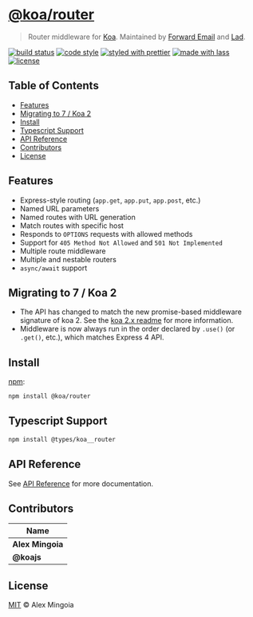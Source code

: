 # [@koa/router](https://github.com/koajs/router)

> Router middleware for [Koa](https://github.com/koajs/koa). Maintained by [Forward Email][forward-email] and [Lad][].

[![build status](https://github.com/koajs/router/actions/workflows/ci.yml/badge.svg)](https://github.com/koajs/router/actions/workflows/ci.yml)
[![code style](https://img.shields.io/badge/code_style-XO-5ed9c7.svg)](https://github.com/sindresorhus/xo)
[![styled with prettier](https://img.shields.io/badge/styled_with-prettier-ff69b4.svg)](https://github.com/prettier/prettier)
[![made with lass](https://img.shields.io/badge/made_with-lass-95CC28.svg)](https://lass.js.org)
[![license](https://img.shields.io/github/license/koajs/router.svg)](LICENSE)


## Table of Contents

* [Features](#features)
* [Migrating to 7 / Koa 2](#migrating-to-7--koa-2)
* [Install](#install)
* [Typescript Support](#typescript-support)
* [API Reference](#api-reference)
* [Contributors](#contributors)
* [License](#license)


## Features

* Express-style routing (`app.get`, `app.put`, `app.post`, etc.)
* Named URL parameters
* Named routes with URL generation
* Match routes with specific host
* Responds to `OPTIONS` requests with allowed methods
* Support for `405 Method Not Allowed` and `501 Not Implemented`
* Multiple route middleware
* Multiple and nestable routers
* `async/await` support


## Migrating to 7 / Koa 2

* The API has changed to match the new promise-based middleware
  signature of koa 2. See the [koa 2.x readme](https://github.com/koajs/koa/tree/2.0.0-alpha.3) for more
  information.
* Middleware is now always run in the order declared by `.use()` (or `.get()`,
  etc.), which matches Express 4 API.


## Install

[npm][]:

```sh
npm install @koa/router
```


## Typescript Support

```sh
npm install @types/koa__router
```


## API Reference

See [API Reference](./API.md) for more documentation.


## Contributors

| Name             |
| ---------------- |
| **Alex Mingoia** |
| **@koajs**       |


## License

[MIT](LICENSE) © Alex Mingoia


##

[forward-email]: https://forwardemail.net

[lad]: https://lad.js.org

[npm]: https//www.npmjs.com
